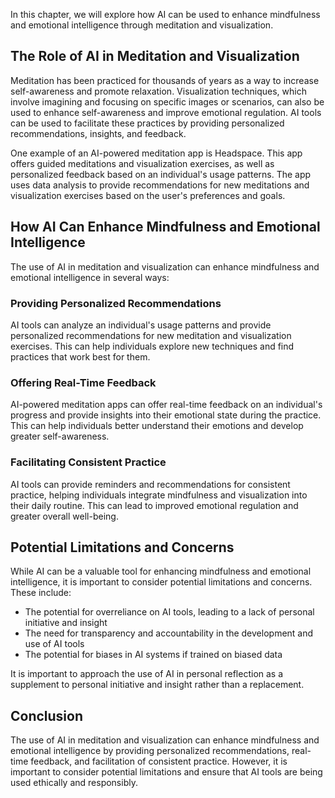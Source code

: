 
In this chapter, we will explore how AI can be used to enhance mindfulness and emotional intelligence through meditation and visualization.

The Role of AI in Meditation and Visualization
----------------------------------------------

Meditation has been practiced for thousands of years as a way to increase self-awareness and promote relaxation. Visualization techniques, which involve imagining and focusing on specific images or scenarios, can also be used to enhance self-awareness and improve emotional regulation. AI tools can be used to facilitate these practices by providing personalized recommendations, insights, and feedback.

One example of an AI-powered meditation app is Headspace. This app offers guided meditations and visualization exercises, as well as personalized feedback based on an individual's usage patterns. The app uses data analysis to provide recommendations for new meditations and visualization exercises based on the user's preferences and goals.

How AI Can Enhance Mindfulness and Emotional Intelligence
---------------------------------------------------------

The use of AI in meditation and visualization can enhance mindfulness and emotional intelligence in several ways:

### Providing Personalized Recommendations

AI tools can analyze an individual's usage patterns and provide personalized recommendations for new meditation and visualization exercises. This can help individuals explore new techniques and find practices that work best for them.

### Offering Real-Time Feedback

AI-powered meditation apps can offer real-time feedback on an individual's progress and provide insights into their emotional state during the practice. This can help individuals better understand their emotions and develop greater self-awareness.

### Facilitating Consistent Practice

AI tools can provide reminders and recommendations for consistent practice, helping individuals integrate mindfulness and visualization into their daily routine. This can lead to improved emotional regulation and greater overall well-being.

Potential Limitations and Concerns
----------------------------------

While AI can be a valuable tool for enhancing mindfulness and emotional intelligence, it is important to consider potential limitations and concerns. These include:

* The potential for overreliance on AI tools, leading to a lack of personal initiative and insight
* The need for transparency and accountability in the development and use of AI tools
* The potential for biases in AI systems if trained on biased data

It is important to approach the use of AI in personal reflection as a supplement to personal initiative and insight rather than a replacement.

Conclusion
----------

The use of AI in meditation and visualization can enhance mindfulness and emotional intelligence by providing personalized recommendations, real-time feedback, and facilitation of consistent practice. However, it is important to consider potential limitations and ensure that AI tools are being used ethically and responsibly.
